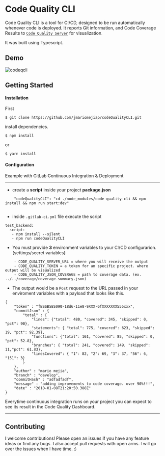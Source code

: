 # Code Quality CLI

Code Quality CLI is a tool for CI/CD, designed to be run automatically whenever code is deployed. It reports Git information, and Code Coverage Results to [`Code Quality Server`](https://github.com/jmariomejiap/codeQuality) for visualization.

It was built using Typescript.


## Demo

![codeqcli](https://user-images.githubusercontent.com/22829270/39217266-0f2791be-47d4-11e8-9e88-a898eea0cc91.gif)




## Getting Started

#### Installation



First
```
$ git clone https://github.com/jmariomejiap/codeQualityCLI.git
```

install dependencies.
```
$ npm install 
```
or 
```
$ yarn install
```

#### Configuration

Example with GitLab Continuous Integration & Deployment
___
* create a **script** inside your project **package.json**

```
    "codeQualityCLI": "cd ./node_modules/code-quality-cli && npm install && npm run start:dev"
    
```
* inside `.gitlab-ci.yml` file execute the script

```
test_backend:
  script:
   - npm install --silent
   - npm run codeQualityCLI
```


* You must provide **3** environment variables to your CI/CD configurarion.(settings/secret variables)

```
    - CODE_QUALITY_SERVER_URL = where you will receive the output
    - CODE_QUALITY_TOKEN = a token for an specific project. where output will be visualized
    - CODE_QUALITY_JSON_COVERAGE = path to coverage data. (ex. ../../coverage/coverage-summary.json)
```

* The output would be a `Post` request to the URL passed in your enviroment variables with a payload that looks like this.

```
{
	"token" : "fBSSBSBS090-18d6-11e8-9XXX-6fXXXXXXX555xxx",
	"commitJson" : {
		"total" : {
			"lines": {"total": 480, "covered": 345, "skipped": 0, "pct": 90},
			"statements": { "total": 775, "covered": 623, "skipped": 19, "pct": 92.39},
	    	"functions": {"total": 161, "covered": 85, "skipped": 0, "pct": 52.8},
	    	"branches": { "total": 241, "covered": 149, "skipped": 11,"pct": 61.83},
	    	"linesCovered": { "1": 82, "2": 69, "3": 37, "56": 6, "151": 3}
		}
	},
	"author" : "mario mejia",
	"branch" : "develop",
	"commitHash" : "adfadfadf",
	"message" : "adding improvements to code coverage. over 90%!!!",
	"date" : "2018-01-08T21:20:50.388Z"
}

```

Everytime continuous integration runs on your project you can expect to see its result in the Code Quality Dashboard.


___
## Contributing
I welcome contributions! Please open an issues if you have any feature ideas or find any bugs. I also accept pull requests with open arms. I will go over the issues when I have time. :)




